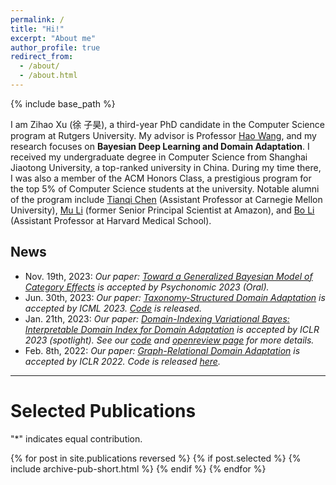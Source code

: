 ```yaml
---
permalink: /
title: "Hi!"
excerpt: "About me"
author_profile: true
redirect_from:
  - /about/
  - /about.html
---
```


{% include base_path %}

I am Zihao Xu (徐 子昊), a third-year PhD candidate in the Computer Science program at Rutgers University. My advisor is Professor [Hao Wang](http://www.wanghao.in/), and my research focuses on **Bayesian Deep Learning and Domain Adaptation**.
I received my undergraduate degree in Computer Science from Shanghai Jiaotong University, a top-ranked university in China. During my time there, I was also a member of the ACM Honors Class, a prestigious program for the top 5% of Computer Science students at the university. Notable alumni of the program include [Tianqi Chen](https://tqchen.com/) (Assistant Professor at Carnegie Mellon University), [Mu Li](https://www.linkedin.com/in/mulicmu/) (former Senior Principal Scientist at Amazon), and [Bo Li](https://lilab-bcb.github.io/) (Assistant Professor at Harvard Medical School).

<!-- ## News
**Nov. 19th, 2023** Our paper: [Toward a Generalized Bayesian Model of Category Effects](https://osf.io/preprints/psyarxiv/9a7ft/) is accepted by Psychonomic 2023 (Oral).<br>
<br>**Oct. 6th, 2023**: The [official implementation](https://github.com/Wang-ML-Lab/TSDA) for TSDA is released!<br>
<br>**Jun. 30th, 2023**: Our paper: [Taxonomy-Structured Domain Adaptation](https://arxiv.org/abs/2306.07874) is accepted by ICML 2023. [Code](https://github.com/Wang-ML-Lab/TSDA) will be released soon.<br>
<br>**Jan. 21th, 2023**: Our paper: [Domain-Indexing Variational Bayes: Interpretable Domain Index for Domain Adaptation](https://arxiv.org/abs/2302.02561) is accepted by ICLR 2023 (spotlight). See our [code](https://github.com/Wang-ML-Lab/VDI) and [openreview page](https://openreview.net/forum?id=pxStyaf2oJ5) for more details.<br>
<br>**Feb. 8th, 2022**: Our paper: [Graph-Relational Domain Adaptation](https://arxiv.org/abs/2202.03628) is accepted by ICLR 2022. Code is released [here](https://github.com/Wang-ML-Lab/GRDA).<br> -->

## News
- Nov. 19th, 2023: *Our paper: [Toward a Generalized Bayesian Model of Category Effects](https://osf.io/preprints/psyarxiv/9a7ft/) is accepted by Psychonomic 2023 (Oral).*
- Jun. 30th, 2023: *Our paper: [Taxonomy-Structured Domain Adaptation](https://arxiv.org/abs/2306.07874) is accepted by ICML 2023. [Code](https://github.com/Wang-ML-Lab/TSDA) is released.*
- Jan. 21th, 2023: *Our paper: [Domain-Indexing Variational Bayes: Interpretable Domain Index for Domain Adaptation](https://arxiv.org/abs/2302.02561) is accepted by ICLR 2023 (spotlight). See our [code](https://github.com/Wang-ML-Lab/VDI) and [openreview page](https://openreview.net/forum?id=pxStyaf2oJ5) for more details.*
- Feb. 8th, 2022: *Our paper: [Graph-Relational Domain Adaptation](https://arxiv.org/abs/2202.03628) is accepted by ICLR 2022. Code is released [here](https://github.com/Wang-ML-Lab/GRDA).*

----

# Selected Publications 

"*" indicates equal contribution.

{% for post in site.publications reversed %}
  {% if post.selected %}
  {% include archive-pub-short.html %}
  {% endif %}
{% endfor %}



<!-- ----
#  -->

<!-- ** Research Opportunities **: I am always open for new cooperation. If you are a student of Rutgers and interested in generalization problem of machine learning (specifically, domain adaptation and domain generalization), send me an email (zihao.xu@rutgers.edu) to see if we could   -->

<!-- Welcome to my website! Just here for my CV? You can download that [here](/files/Kurchin_CV.pdf). Please check out ways to reach me as well as my various other homes on the web in the menu (either to the left or above, depending on your screen resolution) and click the links at the top of the page to check out some of my other experience and work!

## What do/did I do?

**As of September 1, 2022, I will be an Assistant Research Professor in Materials Science and Engineering at Carnegie Mellon!** Please feel free to reach out if you are interested in working together, either collaboratively or as a mentee.

I'm a computational materials scientist (with significant previous experimental experience), until recently a Molecular Sciences Software Institute Postdoctoral Fellow working in the group of [Venkat Viswanathan](http://www.andrew.cmu.edu/user/venkatv/index.html) on discovery of battery and catalyst materials, with affiliations in the Departments of Mechanical Engineering and Materials Science and Engineering. I am the lead developer of the [Chemellia](https://github.com/Chemellia) "machine learning with atoms" ecosystem, in particular the [ChemistryFeaturization](https://chemellia.github.io/ChemistryFeaturization.jl/stable/) and [AtomicGraphNets](https://github.com/Chemellia/AtomicGraphNets.jl) packages.

Previously, I did my PhD in Materials Science and Engineering in the [Photovoltaics Research Lab](http://pv.mit.edu) at MIT, where I performed first-principles simulations to understand defect physics in solar cell materials (in close collaboration with [Vladan Stevanovic](https://scholar.google.com/citations?user=itfRzZAAAAAJ&hl=en) of the Colorado School of Mines and National Renewable Energy Lab) as well as high-throughput device-level simulations to use Bayesian inference along with experimental data to more quickly and accurately measure fundamental materials properties. Prior to that, I received my MPhil in Materials Science and Metallurgy from the University of Cambridge, supported by a Gates Cambridge Scholarship.

## What do I care about?
My overarching goal in my work is to have an impact on the existential problem of climate change through improving renewable energy technology. I've also been involved in renewables-related outreach through [Project Bright](http://campuspress.yale.edu/projectbright/) at Yale as well as various organizations at MIT including the PVLab, the [MIT Energy Club](https://www.mitenergyclub.org) (where I led the Solar/Grid community for two years), the Office of Sustainability, Fossil Free MIT, and the [Science Policy Initiative](https://mitspi.squarespace.com).

Since my time as an undergrad in physics at Yale, I've also been devoted to the cause of increasing representation of women (and other URG's) in STEM fields. In 2012, I helped to organize the Northeast [Conference for Undergraduate Women in Physics](https://www.aps.org/programs/women/workshops/cuwip.cfm), and I returned to the conference as a graduate student speaker 2015. At MIT, I served as co-president of Women of Materials Science (WoMS).
-->
